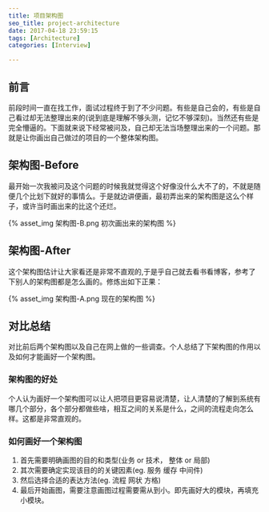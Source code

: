 ```yaml
---
title: 项目架构图
seo_title: project-architecture
date: 2017-04-18 23:59:15
tags: [Architecture]
categories: [Interview]

---
```


## 前言
前段时间一直在找工作，面试过程终于到了不少问题。有些是自己会的，有些是自己看过却无法整理出来的(说到底是理解不够头测，记忆不够深刻)。当然还有些是完全懵逼的。下面就来说下经常被问及，自己却无法当场整理出来的一个问题。那就是让你画出自己做过的项目的一个整体架构图。

<!-- MORE -->

## 架构图-Before

最开始一次我被问及这个问题的时候我就觉得这个好像没什么大不了的，不就是随便几个比划下就好的事情么。于是就边讲便画，最初弄出来的架构图是这么个样子，或许当时画出来的比这个还烂。

{% asset_img 架构图-B.png 初次画出来的架构图 %}

## 架构图-After

这个架构图估计让大家看还是非常不直观的,于是乎自己就去看书看博客，参考了下别人的架构图都是怎么画的。修炼出如下正果：

{% asset_img 架构图-A.png 现在的架构图 %}

## 对比总结
对比前后两个架构图以及自己在网上做的一些调查。个人总结了下架构图的作用以及如何才能画好一个架构图。

### 架构图的好处
个人认为画好一个架构图可以让人把项目更容易说清楚，让人清楚的了解到系统有哪几个部分，各个部分都做些啥，相互之间的关系是什么，之间的流程走向怎么样。这都是非常直观的。

### 如何画好一个架构图
1. 首先需要明确画图的目的和类型(业务 or 技术， 整体 or 局部)
2. 其次需要确定实现该目的的关键因素(eg. 服务 缓存 中间件)
3. 然后选择合适的表达方法(eg. 流程 网状 方格)
4. 最后开始画图，需要注意画图过程需要需从到小。即先画好大的模块，再填充小模块。
